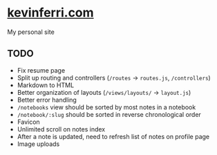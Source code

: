 #  [kevinferri.com](http://kevinferri.com)

My personal site

## TODO

* Fix resume page
* Split up routing and controllers (`/routes` -> `routes.js`, `/controllers`)
* Markdown to HTML
* Better organization of layouts (`/views/layouts/` -> `layout.js`)
* Better error handling
* `/notebooks` view should be sorted by most notes in a notebook
* `/notebook/:slug` should be sorted in reverse chronological order
* Favicon
* Unlimited scroll on notes index
* After a note is updated, need to refresh list of notes on profile page
* Image uploads
